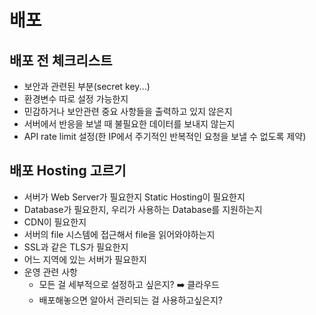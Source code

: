 # 배포

## 배포 전 체크리스트

- 보안과 관련된 부분(secret key...)
- 환경변수 따로 설정 가능한지
- 민감하거나 보안관련 중요 사항들을 출력하고 있지 않은지
- 서버에서 반응을 보낼 때 불필요한 데이터를 보내지 않는지
- API rate limit 설정(한 IP에서 주기적인 반복적인 요청을 보낼 수 없도록 제약)

## 배포 Hosting 고르기

- 서버가 Web Server가 필요한지 Static Hosting이 필요한지
- Database가 필요한지, 우리가 사용하는 Database를 지원하는지
- CDN이 필요한지
- 서버의 file 시스템에 접근해서 file을 읽어와야하는지
- SSL과 같은 TLS가 필요한지
- 어느 지역에 있는 서버가 필요한지
- 운영 관련 사항
  - 모든 걸 세부적으로 설정하고 싶은지? ➡️ 클라우드
  - 배포해놓으면 알아서 관리되는 걸 사용하고싶은지?
